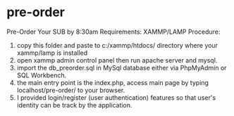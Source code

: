 # pre-order
Pre-Order Your SUB by 8:30am
Requirements:
XAMMP/LAMP
Procedure:
1. copy this folder and paste to c:/xammp/htdocs/ directory where your xammp/lamp is installed
2. open xammp admin control panel then run apache server and mysql.
3. import the db_preorder.sql in MySql database either via PhpMyAdmin or SQL Workbench.
4. the main entry point is the index.php, access main page by typing localhost/pre-order/ to your browser.
5. I provided login/register (user authentication) features so that user's identity can be track by the application.



